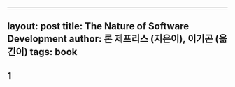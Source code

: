 
---
layout: post
title: The Nature of Software Development
author: 론 제프리스 (지은이), 이기곤 (옮긴이)
tags: book
---

## 1
